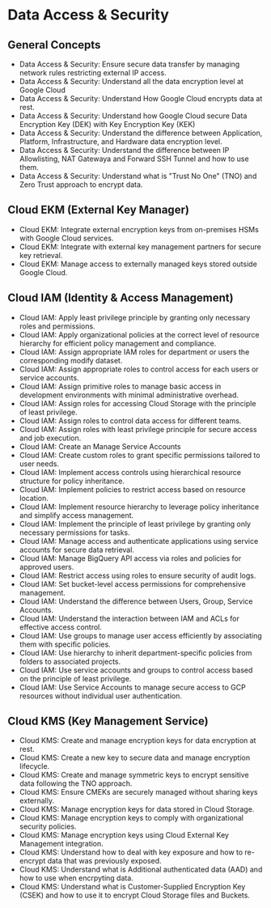 # Data Access & Security

## General Concepts
* Data Access & Security: Ensure secure data transfer by managing network rules restricting external IP access.
* Data Access & Security: Understand all the data encryption level at Google Cloud
* Data Access & Security: Understand How Google Cloud encrypts data at rest.
* Data Access & Security: Understand how Google Cloud secure Data Encryption Key (DEK) with Key Encryption Key (KEK)
* Data Access & Security: Understand the difference between Application, Platform, Infrastructure, and Hardware data encryption level. 
* Data Access & Security: Understand the difference between IP Allowlisting, NAT Gatewaya and Forward SSH Tunnel and how to use them.
* Data Access & Security: Understand what is "Trust No One" (TNO) and Zero Trust approach to encrypt data.

## Cloud EKM (External Key Manager)
* Cloud EKM: Integrate external encryption keys from on-premises HSMs with Google Cloud services.
* Cloud EKM: Integrate with external key management partners for secure key retrieval.
* Cloud EKM: Manage access to externally managed keys stored outside Google Cloud.

## Cloud IAM (Identity & Access Management)
* Cloud IAM: Apply least privilege principle by granting only necessary roles and permissions.
* Cloud IAM: Apply organizational policies at the correct level of resource hierarchy for efficient policy management and compliance.
* Cloud IAM: Assign appropriate IAM roles for department or users the corresponding modify dataset.
* Cloud IAM: Assign appropriate roles to control access for each  users or service accounts.
* Cloud IAM: Assign primitive roles to manage basic access in development environments with minimal administrative overhead.
* Cloud IAM: Assign roles for accessing Cloud Storage with the principle of least privilege.
* Cloud IAM: Assign roles to control data access for different teams.
* Cloud IAM: Assign roles with least privilege principle for secure access and job execution.
* Cloud IAM: Create an Manage Service Accounts
* Cloud IAM: Create custom roles to grant specific permissions tailored to user needs.
* Cloud IAM: Implement access controls using hierarchical resource structure for policy inheritance.
* Cloud IAM: Implement policies to restrict access based on resource location.
* Cloud IAM: Implement resource hierarchy to leverage policy inheritance and simplify access management.
* Cloud IAM: Implement the principle of least privilege by granting only necessary permissions for tasks.
* Cloud IAM: Manage access and authenticate applications using service accounts for secure data retrieval.
* Cloud IAM: Manage BigQuery API access via roles and policies for approved users.
* Cloud IAM: Restrict access using roles to ensure security of audit logs.
* Cloud IAM: Set bucket-level access permissions for comprehensive management.
* Cloud IAM: Understand the difference between Users, Group, Service Accounts.
* Cloud IAM: Understand the interaction between IAM and ACLs for effective access control.
* Cloud IAM: Use groups to manage user access efficiently by associating them with specific policies.
* Cloud IAM: Use hierarchy to inherit department-specific policies from folders to associated projects.
* Cloud IAM: Use service accounts and groups to control access based on the principle of least privilege.
* Cloud IAM: Use Service Accounts to manage secure access to GCP resources without individual user authentication.

## Cloud KMS (Key Management Service)
* Cloud KMS: Create and manage encryption keys for data encryption at rest.
* Cloud KMS: Create a new key to secure data and manage encryption lifecycle.
* Cloud KMS: Create and manage symmetric keys to encrypt sensitive data following the TNO approach.
* Cloud KMS: Ensure CMEKs are securely managed without sharing keys externally.
* Cloud KMS: Manage encryption keys for data stored in Cloud Storage.
* Cloud KMS: Manage encryption keys to comply with organizational security policies.
* Cloud KMS: Manage encryption keys using Cloud External Key Management integration.
* Cloud KMS: Understand how to deal with key exposure and how to re-encrypt data that was previously exposed.
* Cloud KMS: Understand what is Additional authenticated data (AAD) and how to use when encrpyting data.
* Cloud KMS: Understand what is Customer-Supplied Encryption Key (CSEK) and how to use it to encrypt Cloud Storage files and Buckets.
